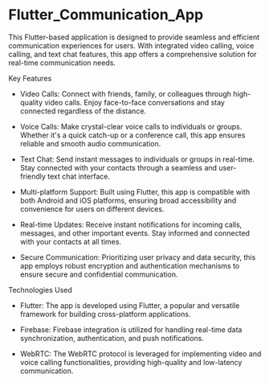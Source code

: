 # Flutter_Communication_App
This Flutter-based application is designed to provide seamless and efficient communication experiences for users. With integrated video calling, voice calling, and text chat features, this app offers a comprehensive solution for real-time communication needs.

Key Features
- Video Calls: Connect with friends, family, or colleagues through high-quality video calls. Enjoy face-to-face conversations and stay connected regardless of the distance.

- Voice Calls: Make crystal-clear voice calls to individuals or groups. Whether it's a quick catch-up or a conference call, this app ensures reliable and smooth audio communication.

- Text Chat: Send instant messages to individuals or groups in real-time. Stay connected with your contacts through a seamless and user-friendly text chat interface.

- Multi-platform Support: Built using Flutter, this app is compatible with both Android and iOS platforms, ensuring broad accessibility and convenience for users on different devices.

- Real-time Updates: Receive instant notifications for incoming calls, messages, and other important events. Stay informed and connected with your contacts at all times.

- Secure Communication: Prioritizing user privacy and data security, this app employs robust encryption and authentication mechanisms to ensure secure and confidential communication.

Technologies Used
- Flutter: The app is developed using Flutter, a popular and versatile framework for building cross-platform applications.

- Firebase: Firebase integration is utilized for handling real-time data synchronization, authentication, and push notifications.

- WebRTC: The WebRTC protocol is leveraged for implementing video and voice calling functionalities, providing high-quality and low-latency communication.
